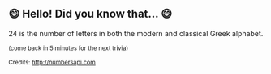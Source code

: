 ## :smile: Hello! Did you know that... :smile:
24 is the number of letters in both the modern and classical Greek alphabet.

<sup>(come back in 5 minutes for the next trivia)</sup>


<sup>Credits: http://numbersapi.com</sup>
